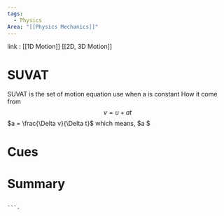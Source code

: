 ```yaml
---
tags:
  - Physics
Area: "[[Physics Mechanics]]"
---
```

link : [[1D Motion]] [[2D, 3D Motion]]
# SUVAT
SUVAT is the set of motion equation use when a is constant
How it come from
$$v = u +at$$
$a = \frac{\Delta v}{\Delta t}$ which means, $a $
# Cues
# Summary
```

```-